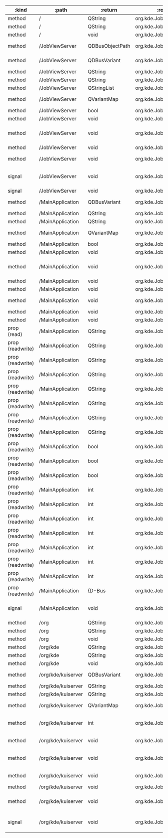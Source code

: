 :kind            | :path              | :return         | :root                 | :sig                                                                                                                                         
---------------- | ------------------ | --------------- | --------------------- | ---------------------------------------------------------------------------------------------------------------------------------------------
method           | /                  | QString         | org.kde.JobViewServer | org.freedesktop.DBus.Introspectable.Introspect()                                                                                             
method           | /                  | QString         | org.kde.JobViewServer | org.freedesktop.DBus.Peer.GetMachineId()                                                                                                     
method           | /                  | void            | org.kde.JobViewServer | org.freedesktop.DBus.Peer.Ping()                                                                                                             
method           | /JobViewServer     | QDBusObjectPath | org.kde.JobViewServer | org.kde.JobViewServer.requestView(QString appName, QString appIconName, int capabilities)                                                    
method           | /JobViewServer     | QDBusVariant    | org.kde.JobViewServer | org.freedesktop.DBus.Properties.Get(QString interface_name, QString property_name)                                                           
method           | /JobViewServer     | QString         | org.kde.JobViewServer | org.freedesktop.DBus.Introspectable.Introspect()                                                                                             
method           | /JobViewServer     | QString         | org.kde.JobViewServer | org.freedesktop.DBus.Peer.GetMachineId()                                                                                                     
method           | /JobViewServer     | QStringList     | org.kde.JobViewServer | org.kde.kuiserver.registeredJobContacts()                                                                                                    
method           | /JobViewServer     | QVariantMap     | org.kde.JobViewServer | org.freedesktop.DBus.Properties.GetAll(QString interface_name)                                                                               
method           | /JobViewServer     | bool            | org.kde.JobViewServer | org.kde.kuiserver.requiresJobTracker()                                                                                                       
method           | /JobViewServer     | void            | org.kde.JobViewServer | org.freedesktop.DBus.Peer.Ping()                                                                                                             
method           | /JobViewServer     | void            | org.kde.JobViewServer | org.freedesktop.DBus.Properties.Set(QString interface_name, QString property_name, QDBusVariant value)                                       
method           | /JobViewServer     | void            | org.kde.JobViewServer | org.kde.kuiserver.emitJobUrlsChanged()                                                                                                       
method           | /JobViewServer     | void            | org.kde.JobViewServer | org.kde.kuiserver.registerService(QString service, QString objectPath)                                                                       
signal           | /JobViewServer     | void            | org.kde.JobViewServer | org.freedesktop.DBus.Properties.PropertiesChanged(QString interface_name, QVariantMap changed_properties, QStringList invalidated_properties)
signal           | /JobViewServer     | void            | org.kde.JobViewServer | org.kde.kuiserver.jobUrlsChanged(QStringList)                                                                                                
method           | /MainApplication   | QDBusVariant    | org.kde.JobViewServer | org.freedesktop.DBus.Properties.Get(QString interface_name, QString property_name)                                                           
method           | /MainApplication   | QString         | org.kde.JobViewServer | org.freedesktop.DBus.Introspectable.Introspect()                                                                                             
method           | /MainApplication   | QString         | org.kde.JobViewServer | org.freedesktop.DBus.Peer.GetMachineId()                                                                                                     
method           | /MainApplication   | QVariantMap     | org.kde.JobViewServer | org.freedesktop.DBus.Properties.GetAll(QString interface_name)                                                                               
method           | /MainApplication   | bool            | org.kde.JobViewServer | org.qtproject.Qt.QApplication.autoSipEnabled()                                                                                               
method           | /MainApplication   | void            | org.kde.JobViewServer | org.freedesktop.DBus.Peer.Ping()                                                                                                             
method           | /MainApplication   | void            | org.kde.JobViewServer | org.freedesktop.DBus.Properties.Set(QString interface_name, QString property_name, QDBusVariant value)                                       
method           | /MainApplication   | void            | org.kde.JobViewServer | org.qtproject.Qt.QApplication.aboutQt()                                                                                                      
method           | /MainApplication   | void            | org.kde.JobViewServer | org.qtproject.Qt.QApplication.closeAllWindows()                                                                                              
method           | /MainApplication   | void            | org.kde.JobViewServer | org.qtproject.Qt.QApplication.setAutoSipEnabled(bool enabled)                                                                                
method           | /MainApplication   | void            | org.kde.JobViewServer | org.qtproject.Qt.QApplication.setStyleSheet(QString sheet)                                                                                   
method           | /MainApplication   | void            | org.kde.JobViewServer | org.qtproject.Qt.QCoreApplication.quit()                                                                                                     
prop (read)      | /MainApplication   | QString         | org.kde.JobViewServer | org.qtproject.Qt.QGuiApplication.platformName                                                                                                
prop (readwrite) | /MainApplication   | QString         | org.kde.JobViewServer | org.qtproject.Qt.QApplication.styleSheet                                                                                                     
prop (readwrite) | /MainApplication   | QString         | org.kde.JobViewServer | org.qtproject.Qt.QCoreApplication.applicationName                                                                                            
prop (readwrite) | /MainApplication   | QString         | org.kde.JobViewServer | org.qtproject.Qt.QCoreApplication.applicationVersion                                                                                         
prop (readwrite) | /MainApplication   | QString         | org.kde.JobViewServer | org.qtproject.Qt.QCoreApplication.organizationDomain                                                                                         
prop (readwrite) | /MainApplication   | QString         | org.kde.JobViewServer | org.qtproject.Qt.QCoreApplication.organizationName                                                                                           
prop (readwrite) | /MainApplication   | QString         | org.kde.JobViewServer | org.qtproject.Qt.QGuiApplication.applicationDisplayName                                                                                      
prop (readwrite) | /MainApplication   | QString         | org.kde.JobViewServer | org.qtproject.Qt.QGuiApplication.desktopFileName                                                                                             
prop (readwrite) | /MainApplication   | bool            | org.kde.JobViewServer | org.qtproject.Qt.QApplication.autoSipEnabled                                                                                                 
prop (readwrite) | /MainApplication   | bool            | org.kde.JobViewServer | org.qtproject.Qt.QCoreApplication.quitLockEnabled                                                                                            
prop (readwrite) | /MainApplication   | bool            | org.kde.JobViewServer | org.qtproject.Qt.QGuiApplication.quitOnLastWindowClosed                                                                                      
prop (readwrite) | /MainApplication   | int             | org.kde.JobViewServer | org.qtproject.Qt.QApplication.cursorFlashTime                                                                                                
prop (readwrite) | /MainApplication   | int             | org.kde.JobViewServer | org.qtproject.Qt.QApplication.doubleClickInterval                                                                                            
prop (readwrite) | /MainApplication   | int             | org.kde.JobViewServer | org.qtproject.Qt.QApplication.keyboardInputInterval                                                                                          
prop (readwrite) | /MainApplication   | int             | org.kde.JobViewServer | org.qtproject.Qt.QApplication.startDragDistance                                                                                              
prop (readwrite) | /MainApplication   | int             | org.kde.JobViewServer | org.qtproject.Qt.QApplication.startDragTime                                                                                                  
prop (readwrite) | /MainApplication   | int             | org.kde.JobViewServer | org.qtproject.Qt.QApplication.wheelScrollLines                                                                                               
prop (readwrite) | /MainApplication   | int             | org.kde.JobViewServer | org.qtproject.Qt.QGuiApplication.layoutDirection                                                                                             
prop (readwrite) | /MainApplication   | {D-Bus          | org.kde.JobViewServer | type "(ii)"} org.qtproject.Qt.QApplication.globalStrut                                                                                       
signal           | /MainApplication   | void            | org.kde.JobViewServer | org.freedesktop.DBus.Properties.PropertiesChanged(QString interface_name, QVariantMap changed_properties, QStringList invalidated_properties)
method           | /org               | QString         | org.kde.JobViewServer | org.freedesktop.DBus.Introspectable.Introspect()                                                                                             
method           | /org               | QString         | org.kde.JobViewServer | org.freedesktop.DBus.Peer.GetMachineId()                                                                                                     
method           | /org               | void            | org.kde.JobViewServer | org.freedesktop.DBus.Peer.Ping()                                                                                                             
method           | /org/kde           | QString         | org.kde.JobViewServer | org.freedesktop.DBus.Introspectable.Introspect()                                                                                             
method           | /org/kde           | QString         | org.kde.JobViewServer | org.freedesktop.DBus.Peer.GetMachineId()                                                                                                     
method           | /org/kde           | void            | org.kde.JobViewServer | org.freedesktop.DBus.Peer.Ping()                                                                                                             
method           | /org/kde/kuiserver | QDBusVariant    | org.kde.JobViewServer | org.freedesktop.DBus.Properties.Get(QString interface_name, QString property_name)                                                           
method           | /org/kde/kuiserver | QString         | org.kde.JobViewServer | org.freedesktop.DBus.Introspectable.Introspect()                                                                                             
method           | /org/kde/kuiserver | QString         | org.kde.JobViewServer | org.freedesktop.DBus.Peer.GetMachineId()                                                                                                     
method           | /org/kde/kuiserver | QVariantMap     | org.kde.JobViewServer | org.freedesktop.DBus.Properties.GetAll(QString interface_name)                                                                               
method           | /org/kde/kuiserver | int             | org.kde.JobViewServer | org.kde.KDBusService.CommandLine(QStringList arguments, QString working-dir, QVariantMap platform-data)                                      
method           | /org/kde/kuiserver | void            | org.kde.JobViewServer | org.freedesktop.Application.Activate(QVariantMap platform-data)                                                                              
method           | /org/kde/kuiserver | void            | org.kde.JobViewServer | org.freedesktop.Application.ActivateAction(QString action_name, QVariantList parameter, QVariantMap platform-data)                           
method           | /org/kde/kuiserver | void            | org.kde.JobViewServer | org.freedesktop.Application.Open(QStringList uris, QVariantMap platform-data)                                                                
method           | /org/kde/kuiserver | void            | org.kde.JobViewServer | org.freedesktop.DBus.Peer.Ping()                                                                                                             
method           | /org/kde/kuiserver | void            | org.kde.JobViewServer | org.freedesktop.DBus.Properties.Set(QString interface_name, QString property_name, QDBusVariant value)                                       
signal           | /org/kde/kuiserver | void            | org.kde.JobViewServer | org.freedesktop.DBus.Properties.PropertiesChanged(QString interface_name, QVariantMap changed_properties, QStringList invalidated_properties)
